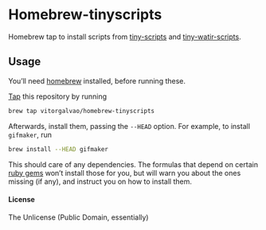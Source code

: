 # Homebrew-tinyscripts

Homebrew tap to install scripts from [tiny-scripts](https://github.com/vitorgalvao/tiny-scripts) and [tiny-watir-scripts](https://github.com/vitorgalvao/tiny-watir-scripts).

## Usage

You’ll need [homebrew](http://brew.sh/) installed, before running these.

[Tap](https://github.com/Homebrew/homebrew/wiki/brew-tap) this repository by running

```bash
brew tap vitorgalvao/homebrew-tinyscripts
```

Afterwards, install them, passing the `--HEAD` option. For example, to install `gifmaker`, run

```bash
brew install --HEAD gifmaker
```

This should care of any dependencies. The formulas that depend on certain [ruby gems](http://en.wikipedia.org/wiki/RubyGems) won’t install those for you, but will warn you about the ones missing (if any), and instruct you on how to install them.

#### License
The Unlicense (Public Domain, essentially)
